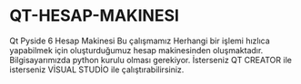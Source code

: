 # QT-HESAP-MAKINESI
Qt Pyside 6 Hesap Makinesi
Bu çalışmamız Herhangi bir işlemi hızlıca yapabilmek için oluşturduğumuz hesap makinesinden oluşmaktadır.
Bilgisayarımızda python kurulu olması gerekiyor. 
İsterseniz QT CREATOR ile isterseniz VİSUAL STUDİO ile çalıştırabilirsiniz.
